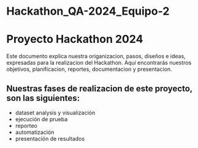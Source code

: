 # Hackathon_QA-2024_Equipo-2
# Proyecto Hackathon 2024

Este documento explica nuestra origanizacion, pasos, diseños e ideas, expresadas para la realizacion del Hackathon.
Aquí encontrarás nuestros objetivos, planificacion, reportes, documentacion y presentacion.

## Nuestras fases de realizacion de este proyecto, son las siguientes:

- dataset analysis y visualización
- ejecución de prueba
- reporteo
- automatización
- presentación de resultados

#


